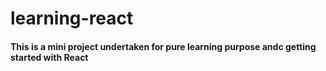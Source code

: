 # learning-react

#### This is a mini project  undertaken for pure learning purpose andc getting started with React
